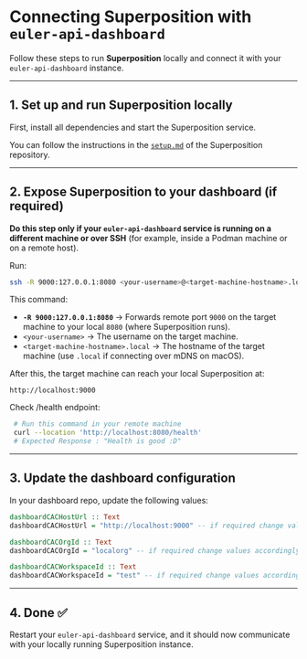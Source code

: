 # Connecting Superposition with `euler-api-dashboard`

Follow these steps to run **Superposition** locally and connect it with your `euler-api-dashboard` instance.

---

## 1. Set up and run Superposition locally

First, install all dependencies and start the Superposition service.

You can follow the instructions in the [`setup.md`](./setup.md) of the Superposition repository.

---

## 2. Expose Superposition to your dashboard (if required)

**Do this step only if your `euler-api-dashboard` service is running on a different machine or over SSH** (for example, inside a Podman machine or on a remote host).

Run:

```bash
ssh -R 9000:127.0.0.1:8080 <your-username>@<target-machine-hostname>.local
````

This command:

* **`-R 9000:127.0.0.1:8080`** → Forwards remote port `9000` on the target machine to your local `8080` (where Superposition runs).
* `<your-username>` → The username on the target machine.
* `<target-machine-hostname>.local` → The hostname of the target machine (use `.local` if connecting over mDNS on macOS).

After this, the target machine can reach your local Superposition at:

```
http://localhost:9000
```

Check /health endpoint:

```bash
 # Run this command in your remote machine
 curl --location 'http://localhost:8080/health'
 # Expected Response : "Health is good :D"
```   

---

## 3. Update the dashboard configuration

In your dashboard repo, update the following values:

```haskell
dashboardCACHostUrl :: Text
dashboardCACHostUrl = "http://localhost:9000" -- if required change values accordingly 

dashboardCACOrgId :: Text 
dashboardCACOrgId = "localorg" -- if required change values accordingly 

dashboardCACWorkspaceId :: Text
dashboardCACWorkspaceId = "test" -- if required change values accordingly 
```

---

## 4. Done ✅

Restart your `euler-api-dashboard` service, and it should now communicate with your locally running Superposition instance.
